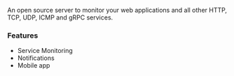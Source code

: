 An open source server to monitor your web applications and all other HTTP, TCP, UDP, ICMP and gRPC services.

### Features

- Service Monitoring
- Notifications
- Mobile app

